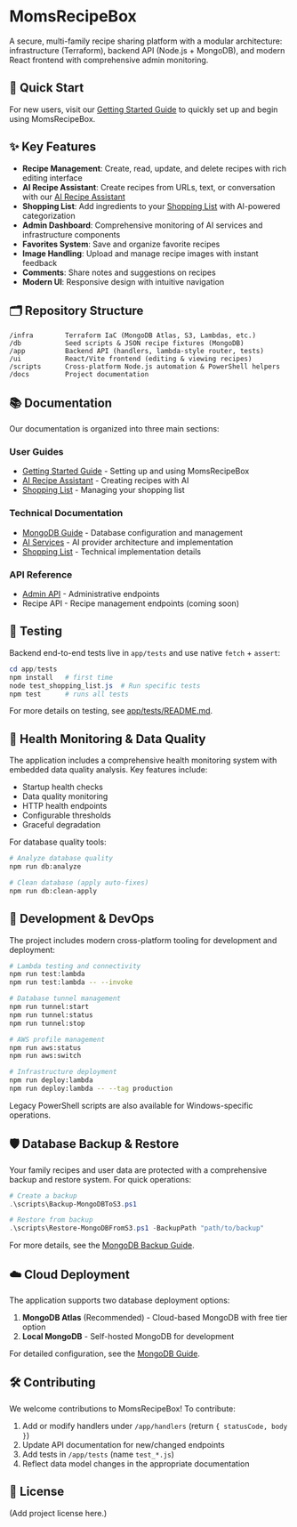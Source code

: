 # MomsRecipeBox

A secure, multi-family recipe sharing platform with a modular architecture: infrastructure (Terraform), backend API (Node.js + MongoDB), and modern React frontend with comprehensive admin monitoring.

## 🚀 Quick Start

For new users, visit our [Getting Started Guide](docs/guides/getting_started.md) to quickly set up and begin using MomsRecipeBox.

## ✨ Key Features

- **Recipe Management**: Create, read, update, and delete recipes with rich editing interface
- **AI Recipe Assistant**: Create recipes from URLs, text, or conversation with our [AI Recipe Assistant](docs/guides/ai_recipe_assistant.md)
- **Shopping List**: Add ingredients to your [Shopping List](docs/guides/shopping_list.md) with AI-powered categorization
- **Admin Dashboard**: Comprehensive monitoring of AI services and infrastructure components
- **Favorites System**: Save and organize favorite recipes
- **Image Handling**: Upload and manage recipe images with instant feedback
- **Comments**: Share notes and suggestions on recipes
- **Modern UI**: Responsive design with intuitive navigation

## 🗂️ Repository Structure

```text
/infra        Terraform IaC (MongoDB Atlas, S3, Lambdas, etc.)
/db           Seed scripts & JSON recipe fixtures (MongoDB)
/app          Backend API (handlers, lambda-style router, tests)
/ui           React/Vite frontend (editing & viewing recipes)
/scripts      Cross-platform Node.js automation & PowerShell helpers
/docs         Project documentation
```

## 📚 Documentation

Our documentation is organized into three main sections:

### User Guides

- [Getting Started Guide](docs/guides/getting_started.md) - Setting up and using MomsRecipeBox
- [AI Recipe Assistant](docs/guides/ai_recipe_assistant.md) - Creating recipes with AI
- [Shopping List](docs/guides/shopping_list.md) - Managing your shopping list

### Technical Documentation

- [MongoDB Guide](docs/technical/mongodb_guide.md) - Database configuration and management
- [AI Services](docs/technical/ai_services.md) - AI provider architecture and implementation
- [Shopping List](docs/technical/shopping_list.md) - Technical implementation details

### API Reference

- [Admin API](docs/admin_api.md) - Administrative endpoints
- Recipe API - Recipe management endpoints (coming soon)

## 🧪 Testing

Backend end-to-end tests live in `app/tests` and use native `fetch` + `assert`:

```powershell
cd app/tests
npm install   # first time
node test_shopping_list.js  # Run specific tests
npm test      # runs all tests
```

For more details on testing, see [app/tests/README.md](app/tests/README.md).

## 🏥 Health Monitoring & Data Quality

The application includes a comprehensive health monitoring system with embedded data quality analysis. Key features include:

- Startup health checks
- Data quality monitoring
- HTTP health endpoints
- Configurable thresholds
- Graceful degradation

For database quality tools:

```bash
# Analyze database quality
npm run db:analyze

# Clean database (apply auto-fixes)
npm run db:clean-apply
```

## 🔧 Development & DevOps

The project includes modern cross-platform tooling for development and deployment:

```bash
# Lambda testing and connectivity
npm run test:lambda
npm run test:lambda -- --invoke

# Database tunnel management
npm run tunnel:start
npm run tunnel:status
npm run tunnel:stop

# AWS profile management
npm run aws:status
npm run aws:switch

# Infrastructure deployment
npm run deploy:lambda
npm run deploy:lambda -- --tag production
```

Legacy PowerShell scripts are also available for Windows-specific operations.

## 🛡️ Database Backup & Restore

Your family recipes and user data are protected with a comprehensive backup and restore system. For quick operations:

```powershell
# Create a backup
.\scripts\Backup-MongoDBToS3.ps1 

# Restore from backup
.\scripts\Restore-MongoDBFromS3.ps1 -BackupPath "path/to/backup"
```

For more details, see the [MongoDB Backup Guide](docs/technical/mongodb_guide.md#backup-and-restore).

## ☁️ Cloud Deployment

The application supports two database deployment options:

1. **MongoDB Atlas** (Recommended) - Cloud-based MongoDB with free tier option
2. **Local MongoDB** - Self-hosted MongoDB for development

For detailed configuration, see the [MongoDB Guide](docs/technical/mongodb_guide.md).

## 🛠 Contributing

We welcome contributions to MomsRecipeBox! To contribute:

1. Add or modify handlers under `/app/handlers` (return `{ statusCode, body }`)
2. Update API documentation for new/changed endpoints
3. Add tests in `/app/tests` (name `test_*.js`)
4. Reflect data model changes in the appropriate documentation

## 📄 License

(Add project license here.)
